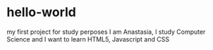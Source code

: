 # hello-world
my first project for study perposes
I am Anastasia, I study Computer Science and I want to learn HTML5, Javascript and CSS
